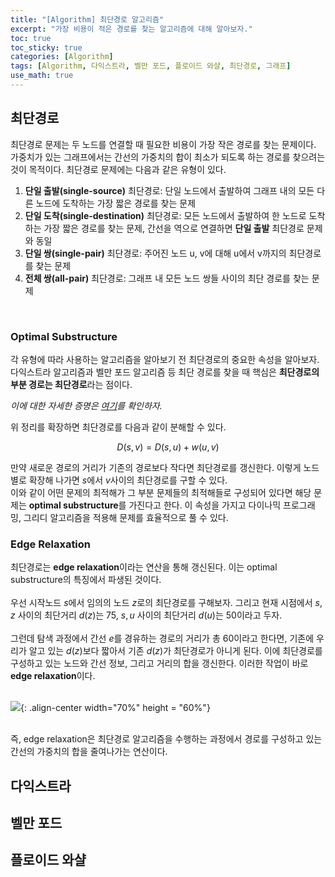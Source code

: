 ```yaml
---
title: "[Algorithm] 최단경로 알고리즘"
excerpt: "가장 비용이 적은 경로를 찾는 알고리즘에 대해 알아보자."
toc: true
toc_sticky: true
categories: [Algorithm]
tags: [Algorithm, 다익스트라, 벨만 포드, 플로이드 와샬, 최단경로, 그래프]
use_math: true
---
```


## 최단경로
최단경로 문제는 두 노드를 연결할 때 필요한 비용이 가장 작은 경로를 찾는 문제이다. 가중치가 있는 그래프에서는 간선의 가중치의 합이 최소가 되도록 하는 경로를 찾으려는 것이 목적이다. 최단경로 문제에는 다음과 같은 유형이 있다.

1. **단일 출발(single-source)** 최단경로: 단일 노드에서 출발하여 그래프 내의 모든 다른 노드에 도착하는 가장 짧은 경로를 찾는 문제
2. **단일 도착(single-destination)** 최단경로: 모든 노드에서 출발하여 한 노드로 도착하는 가장 짧은 경로를 찾는 문제, 간선을 역으로 연결하면 **단일 출발** 최단경로 문제와 동일
3. **단일 쌍(single-pair)** 최단경로: 주어진 노드 u, v에 대해 u에서 v까지의 최단경로를 찾는 문제
4. **전체 쌍(all-pair)** 최단경로: 그래프 내 모든 노드 쌍들 사이의 최단 경로를 찾는 문제

<br>

### Optimal Substructure
각 유형에 따라 사용하는 알고리즘을 알아보기 전 최단경로의 중요한 속성을 알아보자.  
다익스트라 알고리즘과 벨만 포드 알고리즘 등 최단 경로를 찾을 때 핵심은 **최단경로의 부분 경로는 최단경로**라는 점이다.  

*이에 대한 자세한 증명은 [여기](http://www.problems.kr/03graph/shortest_path/index.html)를 확인하자.*

위 정리를 확장하면 최단경로를 다음과 같이 분해할 수 있다.

$$
D(s, v) = D(s, u) + w(u, v)
$$

만약 새로운 경로의 거리가 기존의 경로보다 작다면 최단경로를 갱신한다. 이렇게 노드별로 확장해 나가면 $s$에서 $v$사이의 최단경로를 구할 수 있다.  
이와 같이 어떤 문제의 최적해가 그 부분 문제들의 최적해들로 구성되어 있다면 해당 문제는 **optimal substructure**를 가진다고 한다. 이 속성을 가지고 다이나믹 프로그래밍, 그리디 알고리즘을 적용해 문제를 효율적으로 풀 수 있다.

### Edge Relaxation
최단경로는 **edge relaxation**이라는 연산을 통해 갱신된다. 이는 optimal substructure의 특징에서 파생된 것이다.<br><br>
우선 시작노드 $s$에서 임의의 노드 $z$로의 최단경로를 구해보자. 그리고 현재 시점에서 $s, z$ 사이의 최단거리 $d(z)$는 75, $s, u$ 사이의 최단거리 $d(u)$는 50이라고 두자.<br><br>
그런데 탐색 과정에서 간선 $e$를 경유하는 경로의 거리가 총 60이라고 한다면, 기존에 우리가 알고 있는 $d(z)$보다 짧아서 기존 $d(z)$가 최단경로가 아니게 된다. 이에 최단경로를 구성하고 있는 노드와 간선 정보, 그리고 거리의 합을 갱신한다. 이러한 작업이 바로 **edge relaxation**이다. <br><br>


![](https://i.imgur.com/nqdnANR.png){: .align-center width="70%" height = "60%"}
  
<br>
즉, edge relaxation은 최단경로 알고리즘을 수행하는 과정에서 경로를 구성하고 있는 간선의 가중치의 합을 줄여나가는 연산이다. <br>


## 다익스트라



## 벨만 포드

## 플로이드 와샬